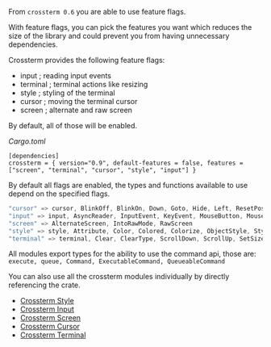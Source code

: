 From `crossterm 0.6` you are able to use feature flags. 

With feature flags, you can pick the features you want which reduces the size of the library and could prevent you from having unnecessary dependencies.

Crossterm provides the following feature flags:
- input     ; reading input events
- terminal  ; terminal actions like resizing
- style     ; styling of the terminal
- cursor    ; moving the terminal cursor
- screen    ; alternate and raw screen

By default, all of those will be enabled. 

_Cargo.toml_ 

```
[dependencies]
crossterm = { version="0.9", default-features = false, features = ["screen", "terminal", "cursor", "style", "input"] }
```

By default all flags are enabled, the types and functions available to use depend on the specified flags.

```rust
"cursor" => cursor, BlinkOff, BlinkOn, Down, Goto, Hide, Left, ResetPos, Right, SavePos, Show, TerminalCursor, Up,
"input" => input, AsyncReader, InputEvent, KeyEvent, MouseButton, MouseEvent, SyncReader, TerminalInput
"screen" => AlternateScreen, IntoRawMode, RawScreen
"style" => style, Attribute, Color, Colored, Colorize, ObjectStyle, StyledObject, Styler, color, PrintStyledFont, SetAttr, SetBg, SetFg, TerminalColor
"terminal" => terminal, Clear, ClearType, ScrollDown, ScrollUp, SetSize, Terminal
```

All modules export types for the ability to use the command api, those are: `execute, queue, Command, ExecutableCommand, QueueableCommand`

You can also use all the crossterm modules individually by directly referencing the crate.

- [Crossterm Style](https://crates.io/crates/crossterm_style) 
- [Crossterm Input](https://crates.io/crates/crossterm_input) 
- [Crossterm Screen](https://crates.io/crates/crossterm_screen)
- [Crossterm Cursor](https://crates.io/crates/crossterm_cursor)
- [Crossterm Terminal](https://crates.io/crates/crossterm_terminal)


